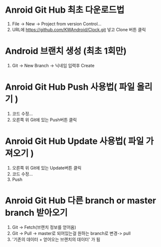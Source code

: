 # Anroid Git Hub 최초 다운로드법
1. File -> New -> Project from version Control...
2. URL에 
https://github.com/KWAndroid/Clock.git
 넣고 Clone 버튼 클릭
# Android 브랜치 생성 (최초 1회만)
1. Git -> New Branch -> 닉네임 입력후 Create

# Anroid Git Hub Push 사용법( 파일 올리기 )
1. 코드 수정...
2. 오른쪽 위 Git에 있는 Push버튼 클릭

# Anroid Git Hub Update 사용법( 파일 가져오기 )
1. 오른쪽 위 Git에 있는 Update버튼 클릭
2. 코드 수정...
3. Push

# Anroid Git Hub 다른 branch or master branch 받아오기
1. Git -> Fetch(브랜치 정보를 얻어옴)
2. Git -> Pull -> master로 되어있는걸 원하는 branch로 변경-> pull
3. '기존의 데이터 + 얻어오는 브랜치의 데이터' 가 됨
